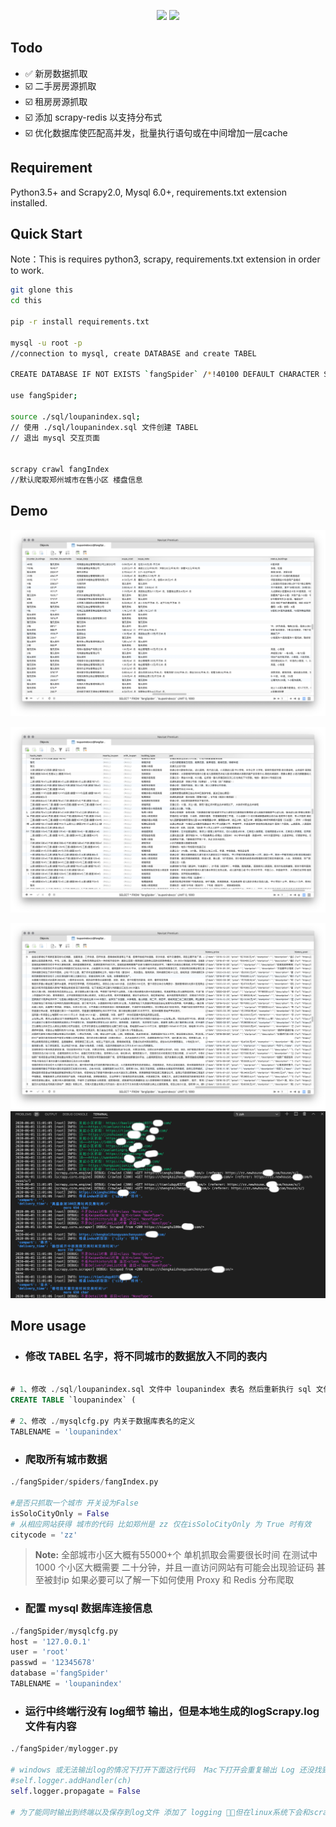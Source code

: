 <p align="center">

<img src="https://img.shields.io/badge/license-MIT-green" >
<img src="https://img.shields.io/badge/License-Python3-blue.svg">

</p>

## Todo
* ✅ 新房数据抓取
* ☑️ 二手房房源抓取
* ☑️ 租房房源抓取 
* ☑️ 添加 scrapy-redis  以支持分布式
* ☑️ 优化数据库使匹配高并发，批量执行语句或在中间增加一层cache

## Requirement
Python3.5+ and Scrapy2.0, Mysql 6.0+, requirements.txt extension installed.


## Quick Start
Note：This is requires python3, scrapy, requirements.txt extension in order to work. 

```bash
git glone this
cd this

pip -r install requirements.txt

mysql -u root -p
//connection to mysql, create DATABASE and create TABEL

CREATE DATABASE IF NOT EXISTS `fangSpider` /*!40100 DEFAULT CHARACTER SET utf8mb4 COLLATE utf8mb4_general_ci */ /*!80016 DEFAULT ENCRYPTION='N' */

use fangSpider;

source ./sql/loupanindex.sql;
// 使用 ./sql/loupanindex.sql 文件创建 TABEL 
// 退出 mysql 交互页面


scrapy crawl fangIndex
//默认爬取郑州城市在售小区 楼盘信息 
```
## Demo
![alt Crawled Data](./res/demo5.png)

[comment]: <![alt Crawled Data](./res/demo4.png)>
![alt Crawled Data](./res/demo3.png)

[//]:<![alt Crawled Data](./res/demo2.png)>
![alt Crawled Data](./res/demo1.png)
![alt Crawled Data](./res/demo6.png)


## More usage

+ ### **修改 TABEL 名字，将不同城市的数据放入不同的表内**
```sql

# 1、修改 ./sql/loupanindex.sql 文件中 loupanindex 表名 然后重新执行 sql 文件
CREATE TABLE `loupanindex` (

# 2、修改 ./mysqlcfg.py 内关于数据库表名的定义
TABLENAME = 'loupanindex'
```
+ ### **爬取所有城市数据**
```python
./fangSpider/spiders/fangIndex.py

#是否只抓取一个城市 开关设为False
isSoloCityOnly = False
# 从相应网站获得 城市的代码 比如郑州是 zz 仅在isSoloCityOnly 为 True 时有效
citycode = 'zz'
```
>**Note:** 全部城市小区大概有55000+个 单机抓取会需要很长时间 在测试中 1000 个小区大概需要 二十分钟，并且一直访问网站有可能会出现验证码 甚至被封ip 如果必要可以了解一下如何使用 Proxy 和 Redis 分布爬取

+ ### **配置 mysql 数据库连接信息**
```python
./fangSpider/mysqlcfg.py
host = '127.0.0.1'
user = 'root'
passwd = '12345678'
database ='fangSpider'
TABLENAME = 'loupanindex'
```

+ ### **运行中终端行没有 log细节 输出，但是本地生成的logScrapy.log 文件有内容**
```python
./fangSpider/mylogger.py

# windows 或无法输出log的情况下打开下面这行代码  Mac下打开会重复输出 Log 还没找到原因
#self.logger.addHandler(ch)
self.logger.propagate = False

# 为了能同时输出到终端以及保存到log文件 添加了 logging ，但在linux系统下会和scrapy的logging出现重复输出的情况 所以关闭了 mylogger 的终端输出能力 使用系统默认的输出 
```

